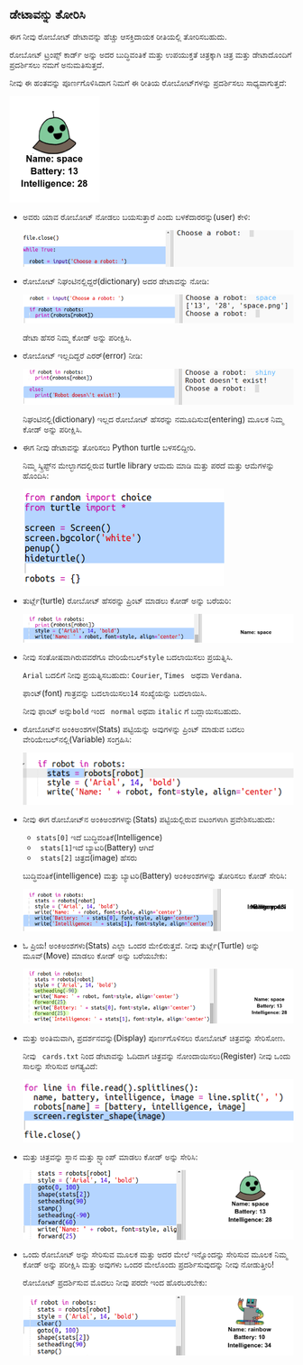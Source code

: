 ## ಡೇಟಾವನ್ನು ತೋರಿಸಿ

ಈಗ ನೀವು ರೋಬೋಟ್ ಡೇಟಾವನ್ನು ಹೆಚ್ಚು ಆಸಕ್ತಿದಾಯಕ ರೀತಿಯಲ್ಲಿ ತೋರಿಸಬಹುದು.

ರೋಬೋಟ್ ಟ್ರಂಪ್ಸ್ ಕಾರ್ಡ್ ಅನ್ನು ಅದರ ಬುದ್ಧಿವಂತಿಕೆ ಮತ್ತು ಉಪಯುಕ್ತತೆ ಚಿತ್ರಕ್ಕಾಗಿ ಚಿತ್ರ ಮತ್ತು ಡೇಟಾದೊಂದಿಗೆ ಪ್ರದರ್ಶಿಸಲು ನಮಗೆ ಅನುಮತಿಸುತ್ತದೆ.

ನೀವು ಈ ಹಂತವನ್ನು ಪೂರ್ಣಗೊಳಿಸಿದಾಗ ನಿಮಗೆ ಈ ರೀತಿಯ ರೋಬೋಟ್‌ಗಳನ್ನು ಪ್ರದರ್ಶಿಸಲು ಸಾಧ್ಯವಾಗುತ್ತದೆ:

![screenshot](images/robotrumps-example.png)

+ ಅವರು ಯಾವ ರೋಬೋಟ್ ನೋಡಲು ಬಯಸುತ್ತಾರೆ ಎಂದು ಬಳಕೆದಾರರನ್ನು(user) ಕೇಳಿ:
    
    ![screenshot](images/robotrumps-choose.png)

+ ರೋಬೋಟ್ ನಿಘಂಟಿನಲ್ಲಿದ್ದರೆ(dictionary) ಅದರ ಡೇಟಾವನ್ನು ನೋಡಿ:
    
    ![screenshot](images/robotrumps-if.png)
    
    ಡೇಟಾ ಹೆಸರ ನಿಮ್ಮ ಕೋಡ್ ಅನ್ನು ಪರೀಕ್ಷಿಸಿ.

+ ರೋಬೋಟ್ ಇಲ್ಲದಿದ್ದರೆ ಎರರ್(error) ನೀಡಿ:
    
    ![screenshot](images/robotrumps-else.png)
    
    ನಿಘಂಟಿನಲ್ಲಿ(dictionary) ಇಲ್ಲದ ರೋಬೋಟ್ ಹೆಸರನ್ನು ನಮೂದಿಸುವ(entering) ಮೂಲಕ ನಿಮ್ಮ ಕೋಡ್ ಅನ್ನು ಪರೀಕ್ಷಿಸಿ.

+ ಈಗ ನೀವು ಡೇಟಾವನ್ನು ತೋರಿಸಲು Python turtle ಬಳಸಲಿದ್ದೀರಿ.
    
    ನಿಮ್ಮ ಸ್ಕ್ರಿಪ್ಟ್‌ನ ಮೇಲ್ಭಾಗದಲ್ಲಿರುವ turtle library ಆಮದು ಮಾಡಿ ಮತ್ತು ಪರದೆ ಮತ್ತು ಆಮೆಗಳನ್ನು ಹೊಂದಿಸಿ:
    
    ![screenshot](images/robotrumps-turtle.png)

+ ತುರ್ಟ್ಲೆ(turtle) ರೋಬೋಟ್ ಹೆಸರನ್ನು ಪ್ರಿಂಟ್ ಮಾಡಲು ಕೋಡ್ ಅನ್ನು ಬರೆಯರಿ:
    
    ![screenshot](images/robotrumps-name.png)

+ ನೀವು ಸಂತೋಷವಾಗಿರುವವರೆಗೂ ವೇರಿಯೇಬಲ್`style` ಬದಲಾಯಿಸಲು ಪ್ರಯತ್ನಿಸಿ.
    
    `Arial` ಬದಲಿಗೆ ನೀವು ಪ್ರಯತ್ನಿಸಬಹುದು: `Courier`, `Times ` ಅಥವಾ `Verdana`.
    
    ಫಾಂಟ್(font) ಗಾತ್ರವನ್ನು ಬದಲಾಯಿಸಲು`14` ಸಂಖ್ಯೆಯನ್ನು ಬದಲಾಯಿಸಿ.
    
    ನೀವು ಫಾಂಟ್ ಅನ್ನು`bold` ಇಂದ ` normal` ಅಥವಾ `italic` ಗೆ ಬದ್ಲಾಯಿಸಬಹುದು.

+ ರೋಬೋಟ್‌ನ ಅಂಕಿಅಂಶಗಳ(Stats) ಪಟ್ಟಿಯನ್ನು ಅವುಗಳನ್ನು ಪ್ರಿಂಟ್ ಮಾಡುವ ಬದಲು ವೇರಿಯೇಬಲ್‌ನಲ್ಲಿ(Variable) ಸಂಗ್ರಹಿಸಿ:
    
    ![screenshot](images/robotrumps-stats.png)

+ ನೀವು ಈಗ ರೋಬೋಟ್‌ನ ಅಂಕಿಅಂಶಗಳನ್ನು(Stats) ಪಟ್ಟಿಯಲ್ಲಿರುವ ಐಟಂಗಳಾಗಿ ಪ್ರವೇಶಿಸಬಹುದು:
    
    + `stats[0]` ಇದೆ ಬುದ್ಧಿವಂತಿಕೆ(Intelligence)
    + ` stats[1]`ಇದೆ ಬ್ಯಾಟರಿ(Battery) ಆಗಿದೆ
    + ` stats[2]` ಚಿತ್ರದ(image) ಹೆಸರು
    
    ಬುದ್ಧಿವಂತಿಕೆ(intelligence) ಮತ್ತು ಬ್ಯಾಟರಿ(Battery) ಅಂಕಿಅಂಶಗಳನ್ನು ತೋರಿಸಲು ಕೋಡ್ ಸೇರಿಸಿ:
    
    ![screenshot](images/robotrumps-stats-2.png)

+ ಓ ಪ್ರಿಯ! ಅಂಕಿಅಂಶಗಳು(Stats) ಎಲ್ಲಾ ಒಂದರ ಮೇಲಿರುತ್ತವೆ. ನೀವು ತುರ್ಟ್ಲೆ(Turtle) ಅನ್ನು ಮೂವ್(Move) ಮಾಡಲು ಕೋಡ್ ಅನ್ನು ಬರೆಯಬೇಕು:
    
    ![screenshot](images/robotrumps-stats-3.png)

+ ಮತ್ತು ಅಂತಿಮವಾಗಿ, ಪ್ರದರ್ಶನವನ್ನು(Display) ಪೂರ್ಣಗೊಳಿಸಲು ರೋಬೋಟ್ ಚಿತ್ರವನ್ನು ಸೇರಿಸೋಣ.
    
    ನೀವು ` cards.txt` ನಿಂದ ಡೇಟಾವನ್ನು ಓದಿದಾಗ ಚಿತ್ರವನ್ನು ನೋಂದಾಯಿಸಲು(Register) ನೀವು ಒಂದು ಸಾಲನ್ನು ಸೇರಿಸುವ ಅಗತ್ಯವಿದೆ:
    
    ![screenshot](images/robotrumps-register.png)

+ ಮತ್ತು ಚಿತ್ರವನ್ನು ಸ್ಥಾನ ಮತ್ತು ಸ್ಟ್ಯಾಂಪ್ ಮಾಡಲು ಕೋಡ್ ಅನ್ನು ಸೇರಿಸಿ:
    
    ![screenshot](images/robotrumps-image.png)

+ ಒಂದು ರೋಬೋಟ್ ಅನ್ನು ಸೇರಿಸುವ ಮೂಲಕ ಮತ್ತು ಅದರ ಮೇಲೆ ಇನ್ನೊಂದನ್ನು ಸೇರಿಸುವ ಮೂಲಕ ನಿಮ್ಮ ಕೋಡ್ ಅನ್ನು ಪರೀಕ್ಷಿಸಿ ಮತ್ತು ಅವುಗಳು ಒಂದರ ಮೇಲೊಂದು ಪ್ರದರ್ಶಿಸುವುದನ್ನು ನೀವು ನೋಡುತ್ತೀರಿ!
    
    ರೋಬೋಟ್ ಪ್ರದರ್ಶಿಸುವ ಮೊದಲು ನೀವು ಪರದೇ ಇಂದ ಹೊರಬರಬೇಕು:
    
    ![screenshot](images/robotrumps-clear.png)